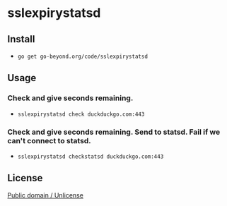 # sslexpirystatsd

## Install

 * `go get go-beyond.org/code/sslexpirystatsd`

## Usage

### Check and give seconds remaining.

 * `sslexpirystatsd check duckduckgo.com:443`

### Check and give seconds remaining. Send to statsd. Fail if we can't connect to statsd.

 * `sslexpirystatsd checkstatsd duckduckgo.com:443`

## License

[Public domain / Unlicense](/LICENSE.txt)

